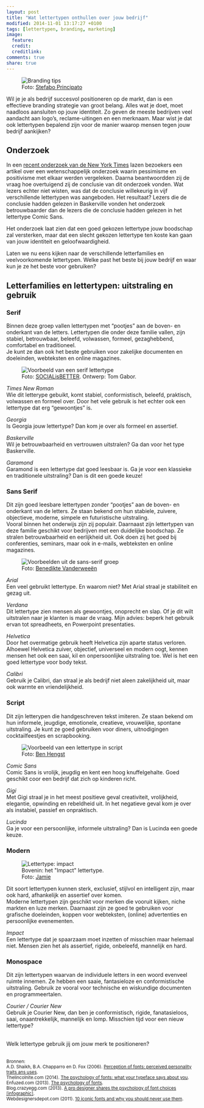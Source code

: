 ```yaml
---
layout: post
title: "Wat lettertypen onthullen over jouw bedrijf"
modified: 2014-11-01 13:17:27 +0100
tags: [lettertypen, branding, marketing]
image:
  feature: 
  credit: 
  creditlink: 
comments: true
share: true
---
```

<figure>
<img src="/images/lettertype.jpg" alt="Branding tips">
<figcaption>Foto: <a href="http://bit.ly/1u76nTv">Stefabo Principato</a>
</figcaption>
</figure>

Wil je je als bedrijf succesvol positioneren op de markt, dan is een
effectieve branding strategie van groot belang. Alles wat je doet,
moet naadloos aansluiten op jouw identiteit. Zo geven de meeste
bedrijven veel aandacht aan logo’s, reclame-uitingen en een
merknaam. Maar wist je dat ook lettertypen bepalend zijn voor de
manier waarop mensen tegen jouw bedrijf aankijken?

<h2>Onderzoek</h2>
In een <a
href="http://opinionator.blogs.nytimes.com/2012/08/08/hear-all-ye-people-hearken-o-earth/?utm_source=slashdot&utm_medium=slashdot&utm_campaign=slashdot">recent
onderzoek van de New York Times</a> lazen bezoekers een artikel over een wetenschappelijk onderzoek waarin
pessimisme en positivisme met elkaar werden vergeleken. Daarna
beantwoordden zij de vraag hoe overtuigend zij de conclusie van
dit onderzoek vonden. Wat lezers echter niet wisten, was dat de
conclusie willekeurig in vijf verschillende lettertypen was
aangeboden. Het resultaat? Lezers die de conclusie hadden gelezen in
Baskerville vonden het onderzoek betrouwbaarder dan de lezers die de
conclusie hadden gelezen in het lettertype Comic Sans.

Het onderzoek laat zien dat een goed gekozen lettertype jouw boodschap
zal versterken, maar dat een slecht gekozen lettertype ten koste kan
gaan van jouw identiteit en geloofwaardigheid.

Laten we nu eens kijken naar de verschillende letterfamilies en veelvoorkomende lettertypen. Welke past het beste bij jouw bedrijf en waar kun je ze het beste voor gebruiken?

<h2>Letterfamilies en lettertypen: uitstraling en gebruik</h2>

<h3>Serif</h3> 

Binnen deze groep vallen lettertypen met “pootjes” aan de boven- en onderkant van de letters. Lettertypen die onder deze familie vallen, zijn stabiel, betrouwbaar, beleefd, volwassen, formeel, gezaghebbend, comfortabel en traditioneel.<br>
Je kunt ze dan ook het beste gebruiken voor zakelijke documenten en
doeleinden, webteksten en online magazines.

<figure class="floatright">
<img src="/images/lettertype-serif.png" alt="Voorbeeld van een serif lettertype">
<figcaption>Foto: <a href="http://bit.ly/1E9fMf5">SOCIALisBETTER</a>. Ontwerp: Tom Gabor. 
</figcaption>
</figure>


_Times New Roman_<br>
Wie dit letterype gebuikt, komt stabiel, conformistisch, beleefd, praktisch, volwassen en formeel over. Door het vele gebruik is het echter ook een lettertype dat erg “gewoontjes” is. 

_Georgia_<br>
Is Georgia jouw lettertype? Dan kom je over als formeel en assertief. 

_Baskerville_<br>
Wil je betrouwbaarheid en vertrouwen uitstralen? Ga dan voor het type Baskerville. 

_Garamond_<br>
Garamond is een lettertype dat goed leesbaar is. Ga je voor een
klassieke en traditionele uitstraling? Dan is dit een goede keuze!

<h3>Sans Serif</h3>
Dit zijn  goed leesbare lettertypen zonder “pootjes” aan de boven- en onderkant van de letters. Ze staan bekend om hun stabiele, zuivere, objectieve, moderne, simpele en futuristische uitstraling.<br>
Vooral binnen het onderwijs zijn zij populair. Daarnaast zijn
lettertypen van deze familie geschikt voor bedrijven met een
duidelijke boodschap. Ze stralen betrouwbaarheid en eerlijkheid
uit. Ook doen zij het goed bij conferenties, seminars, maar ook in
e-mails, webteksten en online magazines.

<figure class="floatright">
<img src="/images/lettertype-sans-serif.jpg" alt="Voorbeelden uit de sans-serif groep">
<figcaption>Foto: <a href="http://bit.ly/1yNqhSl"> Benedikte Vanderweeën
</a>
</figcaption>
</figure>


_Arial_<br>
Een veel gebruikt lettertype. En waarom niet? Met Arial straal je stabiliteit en gezag uit. 

_Verdana_<br>
Dit lettertype zien mensen als gewoontjes, onoprecht en slap. Of je
dit wilt uitstralen naar je klanten is maar de vraag. Mijn advies: beperk het gebruik ervan tot spreadheets, en Powerpoint presentaties. 

_Helvetica_<br>
Door het overmatige gebruik heeft Helvetica zijn aparte status verloren. Alhoewel Helvetica zuiver, objectief, universeel en modern oogt, kennen mensen het ook een saai, kil en onpersoonlijke uitstraling toe. Wel is het een goed lettertype voor body tekst. 

_Calibri_<br>
Gebruik je Calibri, dan straal je als bedrijf niet aleen zakelijkheid uit, maar ook warmte en vriendelijkheid.


<h3>Script</h3>
Dit zijn letterypen die handgeschreven tekst imiteren. Ze staan bekend om hun informele, jeugdige, emotionele, creatieve, vrouwelijke, spontane uitstraling. Je kunt ze goed gebruiken voor diners, uitnodigingen cocktailfeestjes en scrapbooking. 

<figure class="floatright">
<img src="/images/lettertype-script.jpg" alt="Voorbeeld van een
lettertype in script">
<figcaption>Foto: <a
href="http://bit.ly/1ugJJsw">Ben Hengst</a> 
</figcaption>
</figure>

_Comic Sans_<br>
Comic Sans is vrolijk, jeugdig en kent een hoog knuffelgehalte. Goed geschikt coor een bedrijf dat zich op kinderen richt. 

_Gigi_<br>
Met Gigi straal je in het meest positieve geval creativiteit, vrolijkheid, elegantie,  opwinding en rebeldheid uit. In het negatieve geval kom je over als instabiel, passief en onpraktisch.  

_Lucinda_<br>
Ga je voor een persoonlijke, informele uitstraling? Dan is Lucinda een goede keuze.

<h3>Modern</h3>

<figure class="floatright">
<img src="/images/lettertype-impact.png" alt="Lettertype: impact">
<figcaption>Bovenin: het "Impact" lettertype.<br>Foto: <a
href="http://bit.ly/1wS6Hqf">Jamie</a> 
</figcaption>
</figure>

Dit soort lettertypen kunnen sterk, exclusief, stijlvol en intelligent
zijn, maar ook hard, afhankelijk en assertief over komen.<br>
Moderne lettertypen zijn geschikt voor merken die vooruit kijken,
niche markten en luze merken. Daarnaast zijn ze goed te gebruiken voor
grafische doeleinden, koppen voor webteksten, (online) advertenties en
persoonlijke evenementen.

_Impact_<br>
Een lettertype dat je spaarzaam moet inzetten of misschien maar helemaal niet. Mensen zien het als assertief, rigide, onbeleefd, mannelijk en hard.

<h3>Monospace</h3>
Dit zijn lettertypen waarvan de individuele letters in een woord evenveel ruimte innemen.  Ze hebben een saaie, fantasieloze en conformistische uitstraling. Gebruik ze vooral voor technische en wiskundige documenten en programmeertalen. 

_Courier / Courier New_<br>
Gebruik je Courier New, dan ben je conformistisch, rigide, fanatasieloos, saai, onaantrekkelijk, mannelijk en lomp. Misschien tijd voor een nieuw lettertype?

<br>
Welk lettertype gebruik jij om jouw merk te positioneren?
<br><br>

<small>Bronnen:<br>
A.D. Shaikh, B.A. Chapparro en D. Fox (2006). <a
href="http://psychology.wichita.edu/surl/usabilitynews/81/pdf/Usability%20News%2081%20-%20Shaikh.pdf">Perception
of fonts: perceived personality traits ans uses</a>.<br>
Thelincolnite.com (2014). <a href="http://thelincolnite.co.uk/2014/09/psychology-fonts-typeface-says/">The psychology of fonts: what your typeface
says about you</a>.<br>
Enfuzed.com (2013). <a
href="http://enfuzed.com/the-psychology-of-fonts-infographic/">The
psychology of fonts</a>.<br>
Blog.crazyegg.com (2013). <a href="http://blog.crazyegg.com/2013/07/05/psychology-of-fonts-infographic/">A pro designer shares the psychology of font
choices [infographic]</a>.<br>
Webdesignersdepot.com (2011). <a href="http://www.webdesignerdepot.com/2011/02/10-iconic-fonts-and-why-you-should-never-use-them/">10 iconic fonts and why you should never
use them</a>.
</small>

